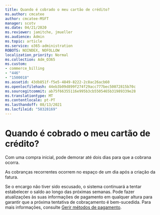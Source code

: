 ```yaml
---
title: Quando é cobrado o meu cartão de crédito?
ms.author: cmcatee
author: cmcatee-MSFT
manager: scotv
ms.date: 04/21/2020
ms.reviewer: jamitche, jmueller
ms.audience: Admin
ms.topic: article
ms.service: o365-administration
ROBOTS: NOINDEX, NOFOLLOW
localization_priority: Normal
ms.collection: Adm_O365
ms.custom:
- commerce_billing
- "446"
- "1500018"
ms.assetid: 43db851f-f5e5-4849-8222-2c8ac26acb60
ms.openlocfilehash: 44eb3b09d899f274f29acc777bec50072815b70c
ms.sourcegitcommit: ab75f66355116e995b3cb5505465b31989339e28
ms.translationtype: MT
ms.contentlocale: pt-PT
ms.lasthandoff: 08/13/2021
ms.locfileid: "58328169"
---
```

# <a name="when-is-my-credit-card-charged"></a>Quando é cobrado o meu cartão de crédito?

Com uma compra inicial, pode demorar até dois dias para que a cobrana ocorra.
  
As cobranças recorrentes ocorrem no espaço de um dia após a criação da fatura.
  
Se o encargo não tiver sido escusado, o sistema continuará a tentar estabelecer o saldo ao longo das próximas semanas. Pode fazer atualizações às suas informações de pagamento em qualquer altura para garantir que a próxima tentativa de cobraçamento é bem-sucedida. Para mais informações, consulte [Gerir métodos de pagamento](https://docs.microsoft.com/microsoft-365/commerce/billing-and-payments/manage-payment-methods).